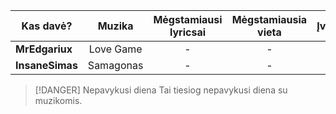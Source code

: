 | Kas davė?       |   Muzika   | Mėgstamiausi lyricsai | Mėgstamiausia vieta | Įvertinimas |
| --------------- |:----------:|:---------------------:|:-------------------:|:-----------:|
| **MrEdgariux**  | Love Game | -                     | -                | 2            |
| **InsaneSimas** | Samagonas   | -                      | -                    | 3            |

> [!DANGER] Nepavykusi diena
> Tai tiesiog nepavykusi diena su muzikomis.
